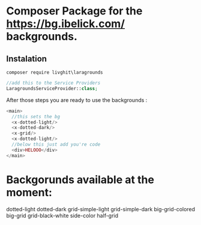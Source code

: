 # Composer Package for the https://bg.ibelick.com/ backgrounds.

## Instalation

```composer
composer require livghit\laragrounds
```

```php
//add this to the Service Providers
LaragroundsServiceProvider::class;
```

After those steps you are ready to use the backgrounds :

```php
<main>
  //this sets the bg
  <x-dotted-light/>
  <x-dotted-dark/>
  <x-grid/>
  <x-dotted-light/>
  //below this just add you're code
  <div>HELOOO</div>
</main>

```

# Backgorunds available at the moment:

dotted-light
dotted-dark
grid-simple-light
grid-simple-dark
big-grid-colored
big-grid
grid-black-white
side-color
half-grid
